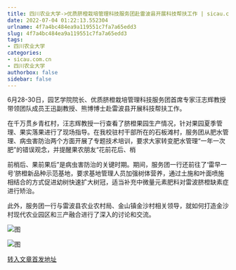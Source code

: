 ```yaml
---
title: 四川农业大学->优质脐橙栽培管理科技服务团赴雷波县开展科技帮扶工作 | sicau.com.cn
date: 2022-07-04 01:22:13.552304
urlname: 4f7a4bc484ea9a119551c7fa7a65edd3
slug: 4f7a4bc484ea9a119551c7fa7a65edd3
tags: 
- 四川农业大学
categories:
- sicau.com.cn
- 四川农业大学
authorbox: false
sidebar: false
---
```

6月28-30日，园艺学院院长、优质脐橙栽培管理科技服务团首席专家汪志辉教授带领团队成员王迅副教授、熊博博士赴雷波县开展科技帮扶工作。  

在千万贯乡青杠村，汪志辉教授一行查看了脐橙果园生产情况，针对果园夏季管理、果实落果进行了现场指导。在我校驻村干部所在的石板滩村，服务团从肥水管理、病虫害防治两个方面开展了专题技术培训，要求大家转变肥水管理“一年一次肥”的错误观念，并提醒果农朋友“花前花后、梢
<!--more-->
前梢后、果前果后”是病虫害防治的关键时期。期间，服务团一行还前往了‘雷早一号’脐橙新品种示范基地，要求基地管理人员加强树体营养，通过土施和叶面喷施相结合的方式促进幼树快速扩大树冠，适当补充中微量元素肥料对雷波脐橙缺素症进行矫治。

此外，服务团一行与雷波县农业农村局、金山镇金沙村相关领导，就如何打造金沙村现代农业园区和三产融合进行了深入的讨论和交流。

![图](https://news.sicau.edu.cn/__local/E/93/7C/6D405CA1162106C38A65AA60D51_619E5AC2_FA45.png)

![图](https://news.sicau.edu.cn/__local/F/DF/A7/7DA38AAC3093D3988A0A72BCADB_1C1ACE19_20D15.png)

[转入文章首发地址](https://news.sicau.edu.cn/info/1078/68671.htm)